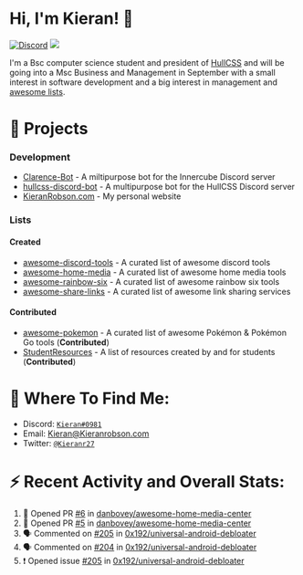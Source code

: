 # Hi, I'm Kieran! 👋  
[![Discord](https://img.shields.io/discord/744586833135927366?label=Discord&logo=DISCORD&style=flat-square)](https://discord.com/invite/Xtemc2xxn8)
<img src="https://komarev.com/ghpvc/?username=KieranRobson"/>

I'm a Bsc computer science student and president of [HullCSS](https://hullcss.org) and will be going into a Msc Business and Management in September with a small interest in software development and a big interest in management and [awesome lists](https://github.com/sindresorhus/awesome).

# 👷 Projects
### Development
- [Clarence-Bot](https://github.com/KieranRobson/Clarence-Bot) - A miltipurpose bot for the Innercube Discord server
- [hullcss-discord-bot](https://github.com/hullcss/hullcss-discord-bot) - A multipurpose bot for the HullCSS Discord server
- [KieranRobson.com](https://github.com/KieranRobson/KieranRobson.com) - My personal website
### Lists
#### Created
- [awesome-discord-tools](https://github.com/KieranRobson/awesome-discord-tools) - A curated list of awesome discord tools
- [awesome-home-media](https://github.com/KieranRobson/awesome-home-media) - A curated list of awesome home media tools
- [awesome-rainbow-six](https://github.com/KieranRobson/awesome-rainbow-six) - A curated list of awesome rainbow six tools
- [awesome-share-links](https://github.com/KieranRobson/awesome-share-links) - A curated list of awesome link sharing services
#### Contributed
- [awesome-pokemon](https://github.com/tobiasbueschel/awesome-pokemon) - A curated list of awesome Pokémon & Pokémon Go tools (**Contributed**)
- [StudentResources](https://github.com/FreesideHull/StudentResources) - A list of resources created by and for students (**Contributed**)

# 👀 Where To Find Me:
- Discord: [`Kieran#0981`](https://discord.com/users/360860744977350657)
- Email: Kieran@Kieranrobson.com
- Twitter: [`@Kieranr27`](https://twitter.com/Kieranr27)

# ⚡ Recent Activity and Overall Stats:
<!--START_SECTION:activity-->
1. 💪 Opened PR [#6](https://github.com/danbovey/awesome-home-media-center/pull/6) in [danbovey/awesome-home-media-center](https://github.com/danbovey/awesome-home-media-center)
2. 💪 Opened PR [#5](https://github.com/danbovey/awesome-home-media-center/pull/5) in [danbovey/awesome-home-media-center](https://github.com/danbovey/awesome-home-media-center)
3. 🗣 Commented on [#205](https://github.com/0x192/universal-android-debloater/issues/205) in [0x192/universal-android-debloater](https://github.com/0x192/universal-android-debloater)
4. 🗣 Commented on [#204](https://github.com/0x192/universal-android-debloater/issues/204) in [0x192/universal-android-debloater](https://github.com/0x192/universal-android-debloater)
5. ❗️ Opened issue [#205](https://github.com/0x192/universal-android-debloater/issues/205) in [0x192/universal-android-debloater](https://github.com/0x192/universal-android-debloater)
<!--END_SECTION:activity-->


